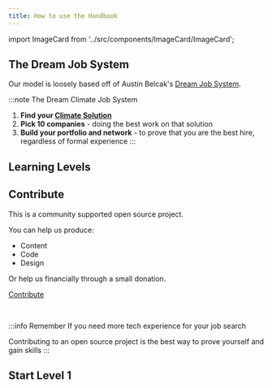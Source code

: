 ```yaml
---
title: How to use the Handbook
---
```

import ImageCard from '../src/components/ImageCard/ImageCard';

## The Dream Job System

Our model is loosely based off of Austin Belcak's [Dream Job System](https://cultivatedculture.com/djs-podcast/).

:::note The Dream Climate Job System
1. **Find your [Climate Solution](solutions)**
2. **Pick 10 companies** - doing the best work on that solution
3. **Build your portfolio and network** - to prove that you are the best hire, regardless of formal experience
:::

<!-- ### Desktop

- Use the left sidebar - to navigate pages
- Use the right sidebar - to navigate sections within a page

### Mobile

- Use the top left hamburger menu to navigate pages
- Use jump links within  -->


## Learning Levels

<div style={{ display: 'flex', flexWrap: 'wrap'}}>
    <ImageCard
    title="Level 1"
    description="You're brand new. A basic overview of terms and common questions"
    imageUrl="/img/climate-tech-level-1-mario.jpg"
    linkUrl="level-1"
    />
<ImageCard
    title="Level 2"
    description="You're ready to hone in on your climate solution"
    imageUrl="/img/level-2-mario.jpg"
    linkUrl="level-2"
    />
    <ImageCard
    title="Level 3"
    description="You have a solution but need to stand out in your job search"
    imageUrl="/img/level-3-mario.jpg"
    linkUrl="level-3"
    />
</div>

## Contribute

This is a community supported open source project.

You can help us produce:

- Content
- Code
- Design

Or help us financially through a small donation.

<a href="contribute" class="doc-button">Contribute</a>

<br/>

:::info Remember
If you need more tech experience for your job search

Contributing to an open source project is the best way to prove yourself and gain skills
:::


## Start Level 1

<div style={{ display: 'flex', flexWrap: 'wrap'}}>
    <ImageCard
    title="Level 1"
    description="You're brand new. A basic overview of terms and common questions"
    imageUrl="/img/climate-tech-level-1-mario.jpg"
    linkUrl="level-1"
    />

</div>